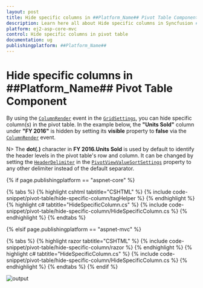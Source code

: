 ```yaml
---
layout: post
title: Hide specific columns in ##Platform_Name## Pivot Table Component
description: Learn here all about Hide specific columns in Syncfusion ##Platform_Name## Pivot Table component of Syncfusion Essential JS 2 and more.
platform: ej2-asp-core-mvc
control: Hide specific columns in pivot table 
documentation: ug
publishingplatform: ##Platform_Name##
---
```


# Hide specific columns in ##Platform_Name## Pivot Table Component

By using the [`ColumnRender`](https://help.syncfusion.com/cr/aspnetmvc-js2/Syncfusion.EJ2.PivotView.PivotViewGridSettings.html#Syncfusion_EJ2_PivotView_PivotViewGridSettings_ColumnRender) event in the [`GridSettings`](https://help.syncfusion.com/cr/aspnetmvc-js2/Syncfusion.EJ2.PivotView.PivotViewGridSettings.html), you can hide specific column(s) in the pivot table. In the example below, the **"Units Sold"** column under **"FY 2016"** is hidden by setting its **visible** property to **false** via the [`ColumnRender`](https://help.syncfusion.com/cr/aspnetmvc-js2/Syncfusion.EJ2.PivotView.PivotViewGridSettings.html#Syncfusion_EJ2_PivotView_PivotViewGridSettings_ColumnRender) event.

N> The **dot(.)** character in **FY 2016.Units Sold** is used by default to identify the header levels in the pivot table's row and column. It can be changed by setting the [`HeaderDelimiter`](https://help.syncfusion.com/cr/aspnetmvc-js2/Syncfusion.EJ2.PivotView.PivotViewValueSortSettings.html#Syncfusion_EJ2_PivotView_PivotViewValueSortSettings_HeaderDelimiter) in the [`PivotViewValueSortSettings`](https://help.syncfusion.com/cr/aspnetmvc-js2/Syncfusion.EJ2.PivotView.PivotViewValueSortSettings.html) property to any other delimiter instead of the default separator.

{% if page.publishingplatform == "aspnet-core" %}

{% tabs %}
{% highlight cshtml tabtitle="CSHTML" %}
{% include code-snippet/pivot-table/hide-specific-column/tagHelper %}
{% endhighlight %}
{% highlight c# tabtitle="HideSpecificColumn.cs" %}
{% include code-snippet/pivot-table/hide-specific-column/HideSpecificColumn.cs %}
{% endhighlight %}
{% endtabs %}

{% elsif page.publishingplatform == "aspnet-mvc" %}

{% tabs %}
{% highlight razor tabtitle="CSHTML" %}
{% include code-snippet/pivot-table/hide-specific-column/razor %}
{% endhighlight %}
{% highlight c# tabtitle="HideSpecificColumn.cs" %}
{% include code-snippet/pivot-table/hide-specific-column/HideSpecificColumn.cs %}
{% endhighlight %}
{% endtabs %}
{% endif %}

![output](../images/hide-specific-column.png)